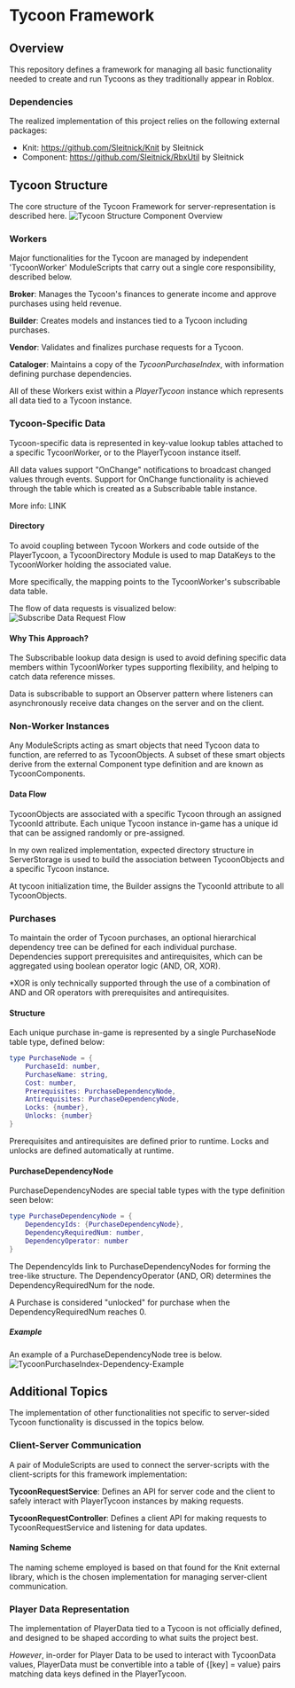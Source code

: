 # Tycoon Framework

## Overview
This repository defines a framework for managing all basic functionality needed to create
and run Tycoons as they traditionally appear in Roblox.

### Dependencies
The realized implementation of this project relies on the following external packages:
- Knit: https://github.com/Sleitnick/Knit by Sleitnick
- Component: https://github.com/Sleitnick/RbxUtil by Sleitnick



## Tycoon Structure
The core structure of the Tycoon Framework for server-representation is described here.
![Tycoon Structure Component Overview](./Images/Tycoon-Structure-Overview.png?raw=true "Tycoon Structure Component Overview")

### Workers
Major functionalities for the Tycoon are managed by independent 'TycoonWorker' ModuleScripts
that carry out a single core responsibility, described below.

**Broker**: Manages the Tycoon's finances to generate income and approve purchases using held revenue.

**Builder**: Creates models and instances tied to a Tycoon including purchases.

**Vendor**: Validates and finalizes purchase requests for a Tycoon.

**Cataloger**: Maintains a copy of the *TycoonPurchaseIndex*, with information defining 
purchase dependencies.

All of these Workers exist within a *PlayerTycoon* instance which represents all data 
tied to a Tycoon instance.


### Tycoon-Specific Data
Tycoon-specific data is represented in key-value lookup tables attached to a specific
TycoonWorker, or to the PlayerTycoon instance itself.

All data values support "OnChange" notifications to broadcast changed values through events.
Support for OnChange functionality is achieved through the table which is created as a
Subscribable table instance.

More info: LINK

#### Directory
To avoid coupling between Tycoon Workers and code outside of the PlayerTycoon, a 
TycoonDirectory Module is used to map DataKeys to the TycoonWorker holding the associated value.

More specifically, the mapping points to the TycoonWorker's subscribable data table.

The flow of data requests is visualized below:
![Subscribe Data Request Flow](./Images/Flow-Subscribe-to-Tycoon-Data.png?raw=true "A diagram showcasing the flow of tycoon subscription requests")

#### Why This Approach?
The Subscribable lookup data design is used to avoid defining specific data members within
TycoonWorker types supporting flexibility, and helping to catch data reference misses.

Data is subscribable to support an Observer pattern where listeners can asynchronously receive
data changes on the server and on the client.


### Non-Worker Instances
Any ModuleScripts acting as smart objects that need Tycoon data to function, are referred to as
TycoonObjects. A subset of these smart objects derive from the external Component type definition
and are known as TycoonComponents.

#### Data Flow
TycoonObjects are associated with a specific Tycoon through an assigned TycoonId attribute.
Each unique Tycoon instance in-game has a unique id that can be assigned randomly or pre-assigned.

In my own realized implementation, expected directory structure in ServerStorage is used to build
the association between TycoonObjects and a specific Tycoon instance.

At tycoon initialization time, the Builder assigns the TycoonId attribute to all TycoonObjects.


### Purchases
To maintain the order of Tycoon purchases, an optional hierarchical dependency tree can be defined
for each individual purchase. Dependencies support prerequisites and antirequisites, which can be
aggregated using boolean operator logic (AND, OR, XOR).

*XOR is only technically supported through the use of a combination of AND and OR operators with
prerequisites and antirequisites.

#### Structure
Each unique purchase in-game is represented by a single PurchaseNode table type, defined below:

```lua
type PurchaseNode = {
    PurchaseId: number,
    PurchaseName: string,
    Cost: number,
    Prerequisites: PurchaseDependencyNode,
    Antirequisites: PurchaseDependencyNode,
    Locks: {number},
    Unlocks: {number}
}
```
Prerequisites and antirequisites are defined prior to runtime.
Locks and unlocks are defined automatically at runtime.

#### PurchaseDependencyNode
PurchaseDependencyNodes are special table types with the type definition seen below:

```lua
type PurchaseDependencyNode = {
    DependencyIds: {PurchaseDependencyNode},
    DependencyRequiredNum: number,
    DependencyOperator: number
}
```

The DependencyIds link to PurchaseDependencyNodes for forming the tree-like structure.
The DependencyOperator (AND, OR) determines the DependencyRequiredNum for the node.

A Purchase is considered "unlocked" for purchase when the DependencyRequiredNum reaches 0.

##### Example
An example of a PurchaseDependencyNode tree is below.
![TycoonPurchaseIndex-Dependency-Example](./Images/TycoonPurchaseIndex-Dependency-Example.png?raw=true, "An example of a Dependency Tree for a specific purchase")

## Additional Topics
The implementation of other functionalities not specific to server-sided Tycoon functionality
is discussed in the topics below.

### Client-Server Communication
A pair of ModuleScripts are used to connect the server-scripts with the client-scripts for this
framework implementation:

**TycoonRequestService**: Defines an API for server code and the client to safely interact with
PlayerTycoon instances by making requests.

**TycoonRequestController**: Defines a client API for making requests to TycoonRequestService
and listening for data updates.

#### Naming Scheme
The naming scheme employed is based on that found for the Knit external library, which is the
chosen implementation for managing server-client communication.


### Player Data Representation
The implementation of PlayerData tied to a Tycoon is not officially defined, and designed to be
shaped according to what suits the project best.

*However*, in-order for Player Data to be used to interact with TycoonData values, 
PlayerData must be convertible into a table of {[key] = value} pairs matching data keys
defined in the PlayerTycoon.
